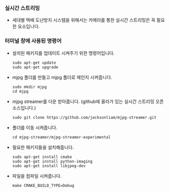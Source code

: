 ### 실시간 스트리밍

+ 세대별 택배 도난방지 시스템을 위해서는 카메라를 통한 실시간 스트리밍은 꼭 필요한 요소입니다.


### 터미널 창에 사용된 명령어

+ 설치된 패키지를 업데이트 시켜주기 위한 명령어입니다.

      sudo apt-get update
      sudo apt-get upgrade  

      
+ mjpg 폴더를 만들고 mjpg 폴더로 체인지 시켜줍니다.

      sudo mkdir mjpg
      cd mjpg


+ mjpg streamer를 다운 받아줍니다. (github에 올라가 있는 실시간 스트리밍 오픈 소스입니다.)

      sudo git clone https://github.com/jacksonliam/mjpg-streamer.git
      
      
+ 폴더를 이동 시켜줍니다.

      cd mjpg-streamer/mjpg-streamer-experimental
      
      
+ 필요한 패키지들을 설치해줍니다.

      sudo apt-get install cmake
      sudo apt-get install python-imaging
      sudo apt-get install libjpeg-dev

      
+ 파일을 컴파일 시켜줍니다.

      make CMAKE_BUILD_TYPE=Debug

